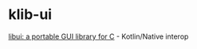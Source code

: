 # klib-ui

[libui: a portable GUI library for C](https://github.com/andlabs/libui.git) - Kotlin/Native interop
